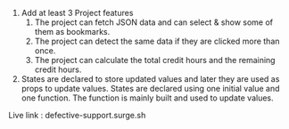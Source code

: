  1. Add at least 3 Project features
    1. The project can fetch JSON data and can select & show some of them as bookmarks.
    2. The project can detect the same data if they are clicked more than once.
    3. The project can calculate the total credit hours and the remaining credit hours.
2. States are declared to store updated values and later they are used as props to update values. States are declared using one initial value and one function. The function is mainly built and used to update values.



Live link : defective-support.surge.sh
